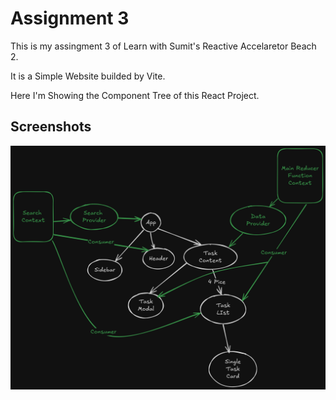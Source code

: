 # Assignment 3

This is my assingment 3 of Learn with Sumit's Reactive Accelaretor Beach 2.

It is a Simple Website builded by Vite.

Here I'm Showing the Component Tree of this React Project.

## Screenshots

![Component Tree of this Project](React-Component-Tree.png)
